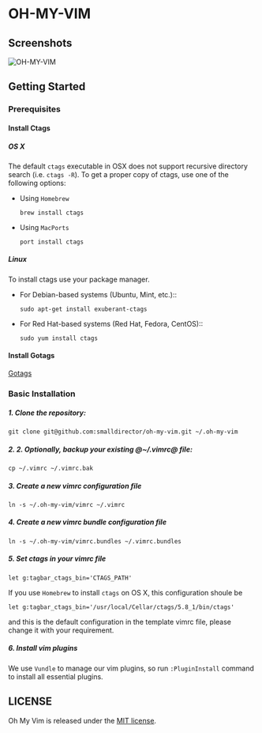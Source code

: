 # OH-MY-VIM

## Screenshots
![OH-MY-VIM](http://7b1g7w.com1.z0.glb.clouddn.com/oh-my-vim-screenshot.png)

## Getting Started

### Prerequisites

#### Install Ctags
##### OS X

The default ``ctags`` executable in OSX does not support recursive directory
search (i.e. ``ctags -R``). To get a proper copy of ctags, use one of the
following options:

* Using `Homebrew`

    `brew install ctags`

* Using `MacPorts`

    `port install ctags`

##### Linux

To install ctags use your package manager. 

* For Debian-based systems (Ubuntu, Mint, etc.)::

    `sudo apt-get install exuberant-ctags`

* For Red Hat-based systems (Red Hat, Fedora, CentOS)::

    `sudo yum install ctags`

#### Install Gotags
[Gotags](https://github.com/jstemmer/gotags)

### Basic Installation

##### 1. Clone the repository:
`git clone git@github.com:smalldirector/oh-my-vim.git ~/.oh-my-vim`

##### 2. 2. *Optionally*, backup your existing @~/.vimrc@ file:
`cp ~/.vimrc ~/.vimrc.bak`

##### 3. Create a new vimrc configuration file
`ln -s ~/.oh-my-vim/vimrc ~/.vimrc`

##### 4. Create a new vimrc bundle configuration file
`ln -s ~/.oh-my-vim/vimrc.bundles ~/.vimrc.bundles`

##### 5. Set ctags in your vimrc file
`let g:tagbar_ctags_bin='CTAGS_PATH'`

If you use `Homebrew` to install `ctags` on OS X, this configuration shoule be

`let g:tagbar_ctags_bin='/usr/local/Cellar/ctags/5.8_1/bin/ctags'`

and this is the default configuration in the template vimrc file, please change it with your requirement.
##### 6. Install vim plugins
We use `Vundle` to manage our vim plugins, so run `:PluginInstall` command to install all essential plugins.

## LICENSE

Oh My Vim is released under the [MIT license](https://github.com/smalldirector/oh-my-vim/blob/master/LICENSE).
